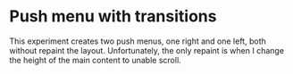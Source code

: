 # Push menu with transitions

This experiment creates two push menus, one right and one left, both without repaint the layout.
Unfortunately, the only repaint is when I change the height of the main content to unable scroll.
